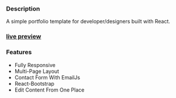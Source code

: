 ### Description

A simple portfolio template for developer/designers built with React. 

### [live preview](https://ubaimutl.github.io/react-portfolio/)

### Features

- Fully Responsive
- Multi-Page Layout
- Contact Form With EmailJs
- React-Bootstrap
- Edit Content From One Place
